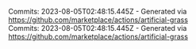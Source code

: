 Commits: 2023-08-05T02:48:15.445Z - Generated via https://github.com/marketplace/actions/artificial-grass
<br>
Commits: 2023-08-05T02:48:15.445Z - Generated via https://github.com/marketplace/actions/artificial-grass
<br>
